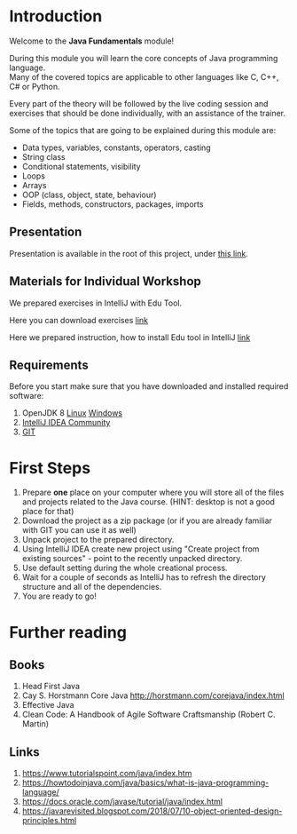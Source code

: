# Introduction

Welcome to the **Java Fundamentals** module!

During this module you will learn the core concepts of Java programming language. <br>
Many of the covered topics are applicable to other languages like C, C++, C# or Python.

Every part of the theory will be followed by the live coding session
and exercises that should be done individually, with an assistance of the trainer.

Some of the topics that are going to be explained during this module are:
- Data types, variables, constants, operators, casting
- String class
- Conditional statements, visibility
- Loops
- Arrays
- OOP (class, object, state, behaviour)
- Fields, methods, constructors, packages, imports

## Presentation
Presentation is available in the root of this project, under [this link](https://gitlab.com/sda-international/program/java/java-fundamentals/-/blob/master/Java%20Fundamentals.pdf).

## Materials for Individual Workshop

We prepared exercises in IntelliJ with Edu Tool. 

Here you can download exercises [link](SDA_Java_EN.zip)

Here we prepared instruction, how to install Edu tool in IntelliJ [link](How_to_add_Edu_tool_to_IntelliJ_PyCharm.pdf)

## Requirements

Before you start make sure that you have downloaded and installed required software:
1. OpenJDK 8 [Linux](https://openjdk.java.net/install/) [Windows](https://developers.redhat.com/products/openjdk/download)
2. [IntelliJ IDEA Community](https://www.jetbrains.com/idea/download/#section=windows)
3. [GIT](https://git-scm.com/downloads)
 
# First Steps

1. Prepare **one** place on your computer where you will store all of the files and projects related to the Java course. (HINT: desktop is not a good place for that)
2. Download the project as a zip package (or if you are already familiar with GIT you can use it as well)
3. Unpack project to the prepared directory.
4. Using IntelliJ IDEA create new project using "Create project from existing sources" - point to the recently unpacked directory.
5. Use default setting during the whole creational process.
6. Wait for a couple of seconds as IntelliJ has to refresh the directory structure and all of the dependencies.
7. You are ready to go!

# Further reading

## Books

1.  Head First Java
2.  Cay S. Horstmann Core Java http://horstmann.com/corejava/index.html
3.  Effective Java
4.  Clean Code: A Handbook of Agile Software Craftsmanship (Robert C. Martin)

## Links

1.  https://www.tutorialspoint.com/java/index.htm
2.  https://howtodoinjava.com/java/basics/what-is-java-programming-language/
3.  https://docs.oracle.com/javase/tutorial/java/index.html
4.  https://javarevisited.blogspot.com/2018/07/10-object-oriented-design-principles.html